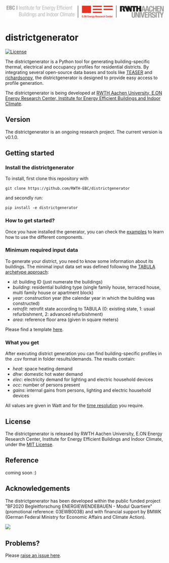 ![E.ON EBC RWTH Aachen University](./img/EBC_Logo.png)

# districtgenerator

[![License](http://img.shields.io/:license-mit-blue.svg)](http://doge.mit-license.org)

The districtgenerator is a Python tool for generating building-specific thermal, electrical and occupancy profiles for 
residential districts. 
By integrating several open-source data bases and tools like [TEASER](https://github.com/RWTH-EBC/TEASER) and 
[richardsonpy](https://github.com/RWTH-EBC/richardsonpy), 
the districtgenerator is designed to provide easy access to profile generation. 

The districtgenerator is being developed at [RWTH Aachen University, E.ON Energy
Research Center, Institute for Energy Efficient Buildings and Indoor
Climate](https://www.ebc.eonerc.rwth-aachen.de/cms/~dmzz/E-ON-ERC-EBC/?lidx=1).

## Version

The districtgenerator is an ongoing research project. The current version is v0.1.0.

## Getting started

### Install the districtgenerator

To install, first clone this repository with
```
git clone https://github.com/RWTH-EBC/districtgenerator
```
and secondly run:
```
pip install -e districtgenerator
```

### How to get started?

Once you have installed the generator, you can check the [examples](./examples) to learn how to use the different components.

### Minimum required input data

To generate your district, you need to know some information about its buildings. 
The minimal input data set was defined following the [TABULA archetype approach](https://webtool.building-typology.eu/#bm):
* _id_: building ID (just numerate the buildings)
* _building_: residential building type (single family house, terraced house, multi family house or apartment block)
* _year_: construction year (the calendar year in which the building was constructed)
* _retrofit_: retrofit state according to TABULA (0: existing state, 1: usual refurbishment, 2: advanced refurbishment)
* _area_: reference floor area (given in square meters)

Please find a template [here](./data/scenarios/example.csv).

### What you get

After executing district generation you can find building-specific profiles in 
the .csv format in folder results/demands. The results contain: 
* _heat_: space heating demand
* _dhw_: domestic hot water demand
* _elec_: electricity demand for lighting and electric household devices
* _occ_: number of persons present
* _gains_: internal gains from persons, lighting and electric household devices

All values are given in Watt and for the [time resolution](./data/time_data.json) you require.

## License

The districtgenerator is released by RWTH Aachen University, E.ON Energy
Research Center, Institute for Energy Efficient Buildings and Indoor Climate,
under the
[MIT License](LICENSE.md).

## Reference

coming soon :)

## Acknowledgements

The districtgenerator has been developed within the public funded project 
"BF2020 Begleitforschung ENERGIEWENDEBAUEN - Modul Quartiere" (promotional reference: 03EWB003B) 
and with financial support by BMWK (German Federal Ministry for Economic Affairs and Climate Action).

<img src="https://www.innovation-beratung-foerderung.de/INNO/Redaktion/DE/Bilder/Titelbilder/titel_foerderlogo_bmwi.jpg?__blob=normal" width="200">

## Problems?
Please [raise an issue here](https://github.com/RWTH-EBC/districtgenerator/issues/new).